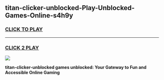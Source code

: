 
## titan-clicker-unblocked-Play-Unblocked-Games-Online-s4h9y
<h3>
<a href="https://premium76.site?title=titan-clicker-unblocked&ref=25A">CLICK TO PLAY</a></h3>
<hr>

<h3>
<a href="https://premium76.site?title=titan-clicker-unblocked&ref=25A">CLICK 2 PLAY</a>
  
</h3>

<a href="https://premium76.site?title=titan-clicker-unblocked&ref=25A"><img src="https://clearcache.store/games.png"></a>


**titan-clicker-unblocked games unblocked: Your Gateway to Fun and Accessible Online Gaming**
